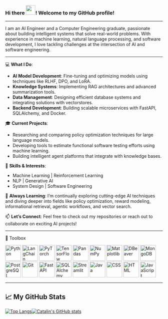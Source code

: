 ### Hi there <img src="https://raw.githubusercontent.com/MartinHeinz/MartinHeinz/master/wave.gif" width="30px">! Welcome to my GitHub profile!

---

I am an AI Engineer and a Computer Engineering graduate, passionate about building intelligent systems that solve real-world problems. With experience in machine learning, natural language processing, and software development, I love tackling challenges at the intersection of AI and software engineering.

---

💻 **What I Do**:

- **AI Model Development**: Fine-tuning and optimizing models using techniques like RLHF, DPO, and LoRA.
- **Knowledge Systems**: Implementing RAG architectures and advanced summarization tools.
- **Data Management**: Designing efficient database systems and integrating solutions with vectorstores.
- **Backend Development**: Building scalable microservices with FastAPI, SQLAlchemy, and Docker.

🎓 **Current Projects**:

- Researching and comparing policy optimization techniques for large language models.
- Developing tools to estimate functional software testing efforts using machine learning.
- Building intelligent agent platforms that integrate with knowledge bases.


🚀 **Skills & Interests**:

- Machine Learning | Reinforcement Learning
- NLP | Generative AI
- System Design | Software Engineering


🌱 **Always Learning**:
I’m continually exploring cutting-edge AI techniques and diving deeper into fields like policy optimization, reward modeling, informational retrieval, agentic workflows, and vector search.

📫 **Let’s Connect**:
Feel free to check out my repositories or reach out to collaborate on exciting AI projects!
<!--
<div style="display: flex; flex-wrap: wrap; gap: 10px; align-items: center; justify-content: center;">
  <a href="www.linkedin.com/in/16mehmet-emin-aydin/" target="_blank">
    <img src="https://github.com/devicons/devicon/blob/master/icons/linkedin/linkedin-original.svg" alt="LinkedIn" width="30" height="30"/>
  </a>
  <a href="https://huggingface.co/eminAydin/" target="_blank">
    <img src="https://huggingface.co/front/assets/huggingface_logo-noborder.svg" alt="Hugging Face" width="30" height="30"/>
  </a>
  <a href="https://www.kaggle.com/mehmeteminaydin/" target="_blank">
    <img src="https://github.com/devicons/devicon/blob/master/icons/kaggle/kaggle-original.svg" alt="Kaggle" width="30" height="30"/>
  </a>
</div>
-->
---



🧰 Toolbox
<div>
  <img src="https://cdn.jsdelivr.net/gh/devicons/devicon/icons/python/python-original.svg" alt="Python" title="Python" width="50" height="50"/>
  <img src="https://cdn.jsdelivr.net/gh/simple-icons/simple-icons/icons/langchain.svg" alt="LangChain" title="LangChain" width="50" height="50"/>
  <img src="https://cdn.jsdelivr.net/gh/devicons/devicon/icons/pytorch/pytorch-original.svg" alt="PyTorch" title="PyTorch" width="50" height="50"/>
  <img src="https://cdn.jsdelivr.net/gh/devicons/devicon/icons/tensorflow/tensorflow-original.svg" alt="TensorFlow" title="TensorFlow" width="50" height="50"/>
  <img src="https://cdn.jsdelivr.net/gh/devicons/devicon/icons/pandas/pandas-original.svg" alt="Pandas" title="Pandas" width="50" height="50"/>
  <img src="https://cdn.jsdelivr.net/gh/devicons/devicon/icons/numpy/numpy-original.svg" alt="NumPy" title="NumPy" width="50" height="50"/>
  <img src="https://cdn.jsdelivr.net/gh/devicons/devicon/icons/matplotlib/matplotlib-original.svg" alt="Matplotlib" title="Matplotlib" width="50" height="50"/>
  <img src="https://cdn.jsdelivr.net/gh/devicons/devicon/icons/dbeaver/dbeaver-original.svg" alt="DBeaver" title="DBeaver" width="50" height="50"/>
  <img src="https://cdn.jsdelivr.net/gh/devicons/devicon/icons/mongodb/mongodb-original.svg" alt="MongoDB" title="MongoDB" width="50" height="50"/>
  <img src="https://cdn.jsdelivr.net/gh/devicons/devicon/icons/postgresql/postgresql-original.svg" alt="PostgreSQL" title="PostgreSQL" width="50" height="50"/>
  <img src="https://cdn.jsdelivr.net/gh/devicons/devicon/icons/git/git-original.svg" alt="Git" title="Git" width="50" height="50"/>
  <img src="https://cdn.jsdelivr.net/gh/devicons/devicon/icons/fastapi/fastapi-original.svg" alt="FastAPI" title="FastAPI" width="50" height="50"/>
  <img src="https://cdn.jsdelivr.net/gh/devicons/devicon/icons/sqlalchemy/sqlalchemy-original.svg" alt="SQLAlchemy" title="SQLAlchemy" width="50" height="50"/>
  <img src="https://cdn.jsdelivr.net/gh/devicons/devicon/icons/streamlit/streamlit-original.svg" alt="Streamlit" title="Streamlit" width="50" height="50"/>
  <img src="https://cdn.jsdelivr.net/gh/devicons/devicon/icons/java/java-original.svg" alt="Java" title="Java" width="50" height="50"/>
  <img src="https://cdn.jsdelivr.net/gh/devicons/devicon/icons/css3/css3-original.svg" alt="CSS" title="CSS" width="50" height="50"/>
  <img src="https://cdn.jsdelivr.net/gh/devicons/devicon/icons/html5/html5-original.svg" alt="HTML" title="HTML" width="50" height="50"/>
  <img src="https://cdn.jsdelivr.net/gh/devicons/devicon/icons/javascript/javascript-original.svg" alt="JavaScript" title="JavaScript" width="50" height="50"/>
</div>

---

## &#x1f4c8; My GitHub Stats

[![Top Langs](https://github-readme-stats.vercel.app/api/top-langs/?username=mehmet-emin-aydin&theme=tokyonight)](https://github.com/anuraghazra/github-readme-stats)[![Catalin's GitHub stats](https://github-readme-stats.vercel.app/api?username=mehmet-emin-aydin&theme=tokyonight)](https://github.com/anuraghazra/github-readme-stats)

<!--
**catalinpit/catalinpit** is a ✨ _special_ ✨ repository because its `README.md` (this file) appears on your GitHub profile.
Here are some ideas to get you started:
- 🔭 I’m currently working on ...
- 🌱 I’m currently learning ...
- 👯 I’m looking to collaborate on ...
- 🤔 I’m looking for help with ...
- 💬 Ask me about ...
- 📫 How to reach me: ...
